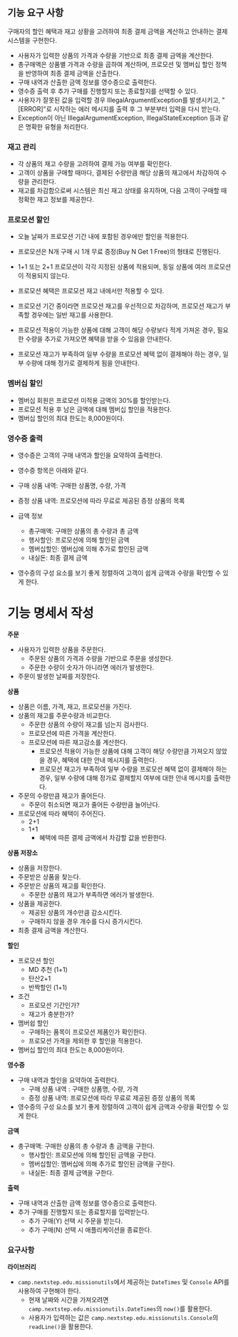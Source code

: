 ## 기능 요구 사항
구매자의 할인 혜택과 재고 상황을 고려하여 최종 결제 금액을 계산하고 안내하는 결제 시스템을 구현한다.
<br>
- 사용자가 입력한 상품의 가격과 수량을 기반으로 최종 결제 금액을 계산한다.
- 총구매액은 상품별 가격과 수량을 곱하여 계산하며, 프로모션 및 멤버십 할인 정책을 반영하여 최종 결제 금액을 산출한다.
- 구매 내역과 산출한 금액 정보를 영수증으로 출력한다.
- 영수증 출력 후 추가 구매를 진행할지 또는 종료할지를 선택할 수 있다.
- 사용자가 잘못된 값을 입력할 경우 IllegalArgumentException를 발생시키고, "[ERROR]"로 시작하는 에러 메시지를 출력 후 그 부분부터 입력을 다시 받는다.
- Exception이 아닌 IllegalArgumentException, IllegalStateException 등과 같은 명확한 유형을 처리한다.
### 재고 관리
- 각 상품의 재고 수량을 고려하여 결제 가능 여부를 확인한다.
- 고객이 상품을 구매할 때마다, 결제된 수량만큼 해당 상품의 재고에서 차감하여 수량을 관리한다.
- 재고를 차감함으로써 시스템은 최신 재고 상태를 유지하며, 다음 고객이 구매할 때 정확한 재고 정보를 제공한다.
### 프로모션 할인
- 오늘 날짜가 프로모션 기간 내에 포함된 경우에만 할인을 적용한다.   

- 프로모션은 N개 구매 시 1개 무료 증정(Buy N Get 1 Free)의 형태로 진행된다.   

- 1+1 또는 2+1 프로모션이 각각 지정된 상품에 적용되며, 동일 상품에 여러 프로모션이 적용되지 않는다.  

- 프로모션 혜택은 프로모션 재고 내에서만 적용할 수 있다.     

- 프로모션 기간 중이라면 프로모션 재고를 우선적으로 차감하며, 프로모션 재고가 부족할 경우에는 일반 재고를 사용한다.   

- 프로모션 적용이 가능한 상품에 대해 고객이 해당 수량보다 적게 가져온 경우, 필요한 수량을 추가로 가져오면 혜택을 받을 수 있음을 안내한다.   

- 프로모션 재고가 부족하여 일부 수량을 프로모션 혜택 없이 결제해야 하는 경우, 일부 수량에 대해 정가로 결제하게 됨을 안내한다.     
### 멤버십 할인
- 멤버십 회원은 프로모션 미적용 금액의 30%를 할인받는다.
- 프로모션 적용 후 남은 금액에 대해 멤버십 할인을 적용한다.
- 멤버십 할인의 최대 한도는 8,000원이다.

### 영수증 출력

- 영수증은 고객의 구매 내역과 할인을 요약하여 출력한다.
- 영수증 항목은 아래와 같다.
- 구매 상품 내역: 구매한 상품명, 수량, 가격
- 증정 상품 내역: 프로모션에 따라 무료로 제공된 증정 상품의 목록

- 금액 정보   
  - 총구매액: 구매한 상품의 총 수량과 총 금액
  - 행사할인: 프로모션에 의해 할인된 금액
  - 멤버십할인: 멤버십에 의해 추가로 할인된 금액
  - 내실돈: 최종 결제 금액
- 영수증의 구성 요소를 보기 좋게 정렬하여 고객이 쉽게 금액과 수량을 확인할 수 있게 한다.


# 기능 명세서 작성
**주문**
- 사용자가 입력한 상품을 주문한다.
  - 주문된 상품의 가격과 수량을 기반으로 주문을 생성한다.
  - 주문한 수량이 숫자가 아니라면 에러가 발생한다.
- 주문이 발생한 날짜를 저장한다.

**상품**
  - 상품은 이름, 가격, 재고, 프로모션을 가진다.
  - 상품의 재고를 주문수량과 비교한다.
    - 주문한 상품의 수량이 재고를 넘는지 검사한다.
    - 프로모션에 따른 가격을 계산한다.
    - 프로모션에 따른 재고감소를 계산한다.
      - 프로모션 적용이 가능한 상품에 대해 고객이 해당 수량만큼 가져오지 않았을 경우, 혜택에 대한 안내 메시지를 출력한다.
      - 프로모션 재고가 부족하여 일부 수량을 프로모션 혜택 없이 결제해야 하는 경우, 일부 수량에 대해 정가로 결제할지 여부에 대한 안내 메시지를 출력한다.
  - 주문의 수량만큼 재고가 줄어든다.
    - 주문이 취소되면 재고가 줄어든 수량만큼 늘어난다.
  - 프로모션에 따라 혜택이 주어진다.
    - 2+1
    - 1+1
      - 혜택에 따른 결제 금액에서 차감할 값을 반환한다.

  
**상품 저장소**
- 상품을 저장한다.
- 주문받은 상품을 찾는다.
- 주문받은 상품의 재고를 확인한다.
  - 주문한 상품의 재고가 부족하면 에러가 발생한다.
- 상품을 제공한다.
  - 제공된 상품의 개수만큼 감소시킨다.
  - 구매하지 않을 경우 개수를 다시 증가시킨다.
- 최종 결제 금액을 계산한다.

**할인**
- 프로모션 할인
  - MD 추천 (1+1)
  - 탄산2+1
  - 반짝할인 (1+1)
- 조건
  - 프로모션 기간인가?
  - 재고가 충분한가?
- 멤버쉽 할인
  - 구매하는 품목이 프로모션 제품인가 확인한다.
  - 프로모션 가격을 제외한 후 할인을 적용한다.
- 멤버십 할인의 최대 한도는 8,000원이다.

**영수증**
- 구매 내역과 할인을 요약하여 출력한다.
  - 구매 상품 내역 : 구매한 상품명, 수량, 가격
  - 증정 상품 내역: 프로모션에 따라 무료로 제공된 증정 상품의 목록
- 영수증의 구성 요소를 보기 좋게 정렬하여 고객이 쉽게 금액과 수량을 확인할 수 있게 한다.

**금액**
- 총구매액: 구매한 상품의 총 수량과 총 금액을 구한다.
  - 행사할인: 프로모션에 의해 할인된 금액을 구한다.
  - 멤버십할인: 멤버십에 의해 추가로 할인된 금액을 구한다.
  - 내실돈: 최종 결제 금액을 구한다.
 
**출력**
- 구매 내역과 산출한 금액 정보를 영수증으로 출력한다.
- 추가 구매를 진행할지 또는 종료할지를 입력받는다.
  - 추가 구매(Y) 선택 시 주문을 받는다.
  - 추가 구매(N) 선택 시 애플리케이션을 종료한다.



### 요구사항
**라이브러리**
- `camp.nextstep.edu.missionutils`에서 제공하는 `DateTimes` 및 `Console` API를 사용하여 구현해야 한다.
  - 현재 날짜와 시간을 가져오려면 `camp.nextstep.edu.missionutils.DateTimes`의 `now()`를 활용한다.
  - 사용자가 입력하는 값은 `camp.nextstep.edu.missionutils.Console`의 `readLine()`을 활용한다.